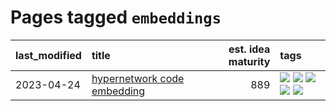 # Pages tagged `embeddings`

|last_modified|title|est. idea maturity|tags
|:---|:---|---:|:---|
|2023-04-24|[hypernetwork code embedding](../hypernetwork_embedding_for_code.md)|889|[![](https://img.shields.io/badge/tag-LLM-869bd0)](../tags/LLM.md) [![](https://img.shields.io/badge/tag-embeddings-c4c41f)](../tags/embeddings.md) [![](https://img.shields.io/badge/tag-machinelearning-53417a)](../tags/machinelearning.md) [![](https://img.shields.io/badge/tag-models-92ab1c)](../tags/models.md) [![](https://img.shields.io/badge/tag-nlp-12f6d5)](../tags/nlp.md)|